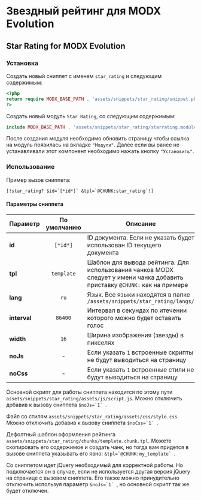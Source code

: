 # Звездный рейтинг для MODX Evolution
## Star Rating for MODX Evolution

### Установка

Создать новый сниппет с именем `star_rating` и следующим содержимым:

```php
<?php
return require MODX_BASE_PATH . 'assets/snippets/star_rating/snippet.php';
?>
```

Создать новый модуль `Star Rating`, со следующим содержимым:

```php
include MODX_BASE_PATH . 'assets/snippets/star_rating/starrating.module.php';
```

После создания модуля необходимо обновить страницу чтобы ссылка на модуль появилась на вкладке `"Модули"`.
 Далее если вы ранее не устанавливали этот компонент необходимо нажать кнопку `"Установить"`.

### Использование

Пример вызов сниппета:
```
[!star_rating? $id=`[*id*]` &tpl=`@CHUNK:star_rating`!]
```

#### Параметры сниппета
| Параметр      | По умолчанию  | Описание      |
| ------------- | :-----------: | ------------- |
| **id**        | `[*id*]`      | ID документа. Если не указать будет использован ID текущего документа  |
| **tpl**       | `template`    | Шаблон для вывода рейтинга. Для использования чанков MODX следует у имени чанка добавить приставку `@CHUNK:` как на примере |
| **lang**      | `ru`          | Язык. Все языки находятся в папке `/assets/snippets/star_rating/langs/` |
| **interval**  | `86400`       | Интервал в секундах по итечении которого можно будет оставить голос |
| **width**     | `16`          | Ширина изображения (звезды) в пикселях |
| **noJs**      | -             | Если указать `1` встроенные скрипты не будут выводиться на страницу |
| **noCss**     | -             | Если указать `1` встроенные стили не будут выводиться на страницу |

Основной скрипт для работы сниппета находится по этому пути `assets/snippets/star_rating/assets/js/script.js`. Можно отключить добавив к вызову сниппета ``$noJs=`1` ``.

Файл со стилям `assets/snippets/star_rating/assets/css/style.css`. Можно отключить добавив к вызову сниппета ``$noCss=`1` ``.

Дефолтный шаблон оформления рейтинга `assets/snippets/star_rating/chunks/template.chunk.tpl`. Можете скопировать его содержимое и создать чанк, но тогда вам придется в вызове сниппета указывать его явно: ``&tpl=`@CHUNK:my_template` ``.

 Со сниппетом идет jQuery необходимый для корректной работы. Но подключается он в случае, если не используется другая версия jQuery на странице с вызовом сниппета. Его также можно принудительно отключить используя параметр ``&noJs=`1` ``, но основной скрипт так же будет отключен.
